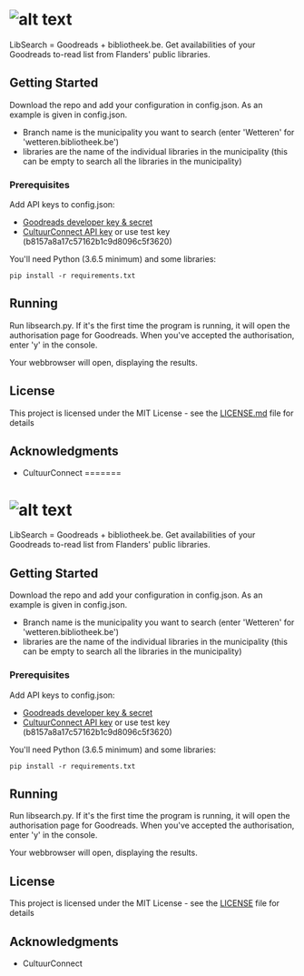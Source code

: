# ![alt text](https://github.com/depken/libsearch/raw/development/img/large.png "LibSeach")

LibSearch = Goodreads + bibliotheek.be. Get availabilities of your Goodreads to-read list from Flanders' public libraries.

## Getting Started

Download the repo and add your configuration in config.json. As an example is given in config.json.

- Branch name is the municipality you want to search (enter 'Wetteren' for 'wetteren.bibliotheek.be')
- libraries are the name of the individual libraries in the municipality (this can be empty to search all the libraries in the municipality)

### Prerequisites

Add API keys to config.json:

- [Goodreads developer key & secret](https://www.goodreads.com/api/keys)
- [CultuurConnect API key](https://www.cultuurconnect.be/api) or use test key (b8157a8a17c57162b1c9d8096c5f3620)

You'll need Python (3.6.5 minimum) and some libraries:

```
pip install -r requirements.txt
```

## Running

Run libsearch.py.
If it's the first time the program is running, it will open the authorisation page for Goodreads.
When you've accepted the authorisation, enter 'y' in the console.

Your webbrowser will open, displaying the results.

## License

This project is licensed under the MIT License - see the [LICENSE.md](LICENSE.md) file for details

## Acknowledgments

- CultuurConnect
=======
# ![alt text](https://github.com/depken/libsearch/raw/development/img/large.png "LibSeach")

LibSearch = Goodreads + bibliotheek.be. Get availabilities of your Goodreads to-read list from Flanders' public libraries.

## Getting Started

Download the repo and add your configuration in config.json. As an example is given in config.json.

- Branch name is the municipality you want to search (enter 'Wetteren' for 'wetteren.bibliotheek.be')
- libraries are the name of the individual libraries in the municipality (this can be empty to search all the libraries in the municipality)

### Prerequisites

Add API keys to config.json:

- [Goodreads developer key & secret](https://www.goodreads.com/api/keys)
- [CultuurConnect API key](https://www.cultuurconnect.be/api) or use test key (b8157a8a17c57162b1c9d8096c5f3620)

You'll need Python (3.6.5 minimum) and some libraries:

```
pip install -r requirements.txt
```

## Running

Run libsearch.py.
If it's the first time the program is running, it will open the authorisation page for Goodreads.
When you've accepted the authorisation, enter 'y' in the console.

Your webbrowser will open, displaying the results.

## License

This project is licensed under the MIT License - see the [LICENSE](LICENSE) file for details

## Acknowledgments

- CultuurConnect